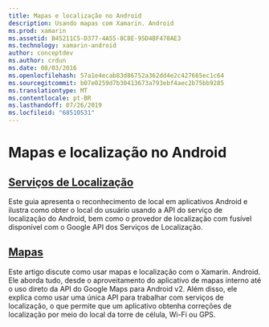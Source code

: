 ```yaml
---
title: Mapas e localização no Android
description: Usando mapas com Xamarin. Android
ms.prod: xamarin
ms.assetid: B45211C5-D377-4A55-8C8E-95D4BF470AE3
ms.technology: xamarin-android
author: conceptdev
ms.author: crdun
ms.date: 08/03/2016
ms.openlocfilehash: 57a1e4ecab83d86752a362dd4e2c427665ec1c64
ms.sourcegitcommit: b07e0259d7b30413673a793ebf4aec2b75bb9285
ms.translationtype: MT
ms.contentlocale: pt-BR
ms.lasthandoff: 07/26/2019
ms.locfileid: "68510531"
---
```

# <a name="maps-and-location-on-android"></a>Mapas e localização no Android

## <a name="location-servicesandroidplatformmaps-and-locationlocationmd"></a>[Serviços de Localização](~/android/platform/maps-and-location/location.md)

Este guia apresenta o reconhecimento de local em aplicativos Android e ilustra como obter o local do usuário usando a API do serviço de localização do Android, bem como o provedor de localização com fusível disponível com o Google API dos Serviços de Localização.

## <a name="mapsandroidplatformmaps-and-locationmapsindexmd"></a>[Mapas](~/android/platform/maps-and-location/maps/index.md)

Este artigo discute como usar mapas e localização com o Xamarin. Android. Ele aborda tudo, desde o aproveitamento do aplicativo de mapas interno até o uso direto da API do Google Maps para Android v2. Além disso, ele explica como usar uma única API para trabalhar com serviços de localização, o que permite que um aplicativo obtenha correções de localização por meio do local da torre de célula, Wi-Fi ou GPS.
